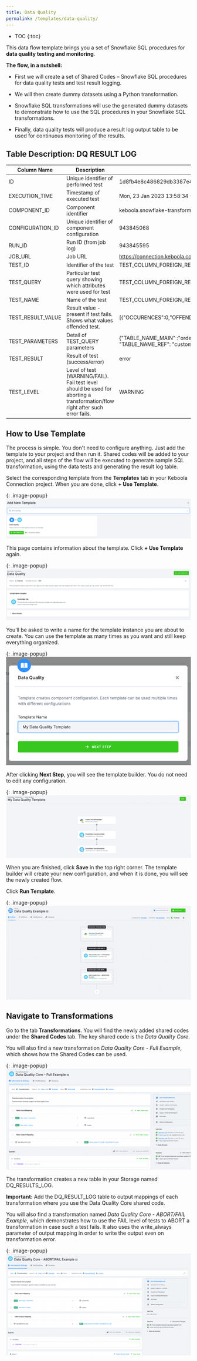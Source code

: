 ```yaml
---
title: Data Quality
permalink: /templates/data-quality/
---
```


* TOC
{:toc}

This data flow template brings you a set of Snowflake SQL procedures for **data quality testing and monitoring**.

**The flow, in a nutshell:**

- First we will create a set of Shared Codes – Snowflake SQL procedures for data quality tests and test result logging.

- We will then create dummy datasets using a Python transformation.

- Snowflake SQL transformations will use the generated dummy datasets to demonstrate how to use the SQL procedures in your Snowflake SQL transformations.

- Finally, data quality tests will produce a result log output table to be used for continuous monitoring of the results.

## Table Description: DQ RESULT LOG

| Column Name | Description | Sample Value | 
|---|---|---|
| ID | Unique identifier of performed test | 1d8fb4e8c486829db3387e429e0cb8a0 |
| EXECUTION_TIME | Timestamp of executed test | Mon, 23 Jan 2023 13:58:34 +0100 |
| COMPONENT_ID | Component identifier | keboola.snowflake-transformation |
| CONFIGURATION_ID | Unique identifier of component configuration | 943845068 |
| RUN_ID | Run ID (from job log) | 943845595 |
| JOB_URL | Job URL | https://connection.keboola.com/admin/projects/9389/queue/943845595 |
| TEST_ID | Identifier of the test | TEST_COLUMN_FOREIGN_REF |
| TEST_QUERY | Particular test query showing which attributes were used for test | TEST_COLUMN_FOREIGN_REF('orders', 'customers', 'order_id', 'pk');.... |
| TEST_NAME | Name of the test | TEST_COLUMN_FOREIGN_REF |
| TEST_RESULT_VALUE | Result value - present if test fails. Shows what values offended test. | [{"OCCURENCES":0,"OFFENDER":"61"} |
| TEST_PARAMETERS | Detail of TEST_QUERY parameters | {"TABLE_NAME_MAIN" :"orders", "COLUMN_NAME": "order_id", "TABLE_NAME_REF": "customers", "COLUMN_NAME_REF": "pk"} |
| TEST_RESULT | Result of test (success/error) |  error |
| TEST_LEVEL | Level of test (WARNING/FAIL). Fail test level should be used for aborting a transformation/flow right after such error fails. | WARNING |


## How to Use Template
The process is simple. You don't need to configure anything. Just add the template to your project and then run it. Shared codes will be added to your project, and all steps of the flow will be executed to generate sample SQL transformation, using the data tests and generating the result log table. 

Select the corresponding template from the **Templates** tab in your Keboola Connection project. When you are done, click **+ Use Template**.

{: .image-popup}
![Add New Template](/templates/data-quality/add-new-template.png)

This page contains information about the template. Click **+ Use Template** again.

{: .image-popup}
![Add Data Quality to Snowflake](/templates/data-quality/add-dq-to-snowflake.png)

You’ll be asked to write a name for the template instance you are about to create. You can use the template as many times as you want 
and still keep everything organized.

{: .image-popup}
![Data Quality to Snowflake - Template Name](/templates/data-quality/dq-to-snowflake-name.png)

After clicking **Next Step**, you will see the template builder. You do not need to edit any configuration.

{: .image-popup}
![Data Quality to Snowflake](/templates/data-quality/dq-to-snowflake-steps.png)

When you are finished, click **Save** in the top right corner. The template builder will create your new configuration, and 
when it is done, you will see the newly created flow. 

Click **Run Template**. 

{: .image-popup}
![Data Quality to Google Sheets - Flows](/templates/data-quality/dq-to-snowflake-flow.png)

## Navigate to Transformations
Go to the tab **Transformations**. You will find the newly added shared codes under the **Shared Codes** tab. The key shared code is the *Data Quality Core*.

You will also find a new transformation *Data Quality Core - Full Example*, which shows how the Shared Codes can be used. 

{: .image-popup}
![Data Quality Core Full Example](/templates/data-quality/dq-core-full-example.png)

The transformation creates a new table in your Storage named DQ_RESULTS_LOG.

**Important:** Add the DQ_RESULT_LOG table to output mappings of each transformation where you use the Data Quality Core shared code.   

You will also find a transformation named *Data Quality Core - ABORT/FAIL Example*, which demonstrates how to use the FAIL level of tests to ABORT a transformation 
in case such a test fails. It also uses the write_always parameter of output mapping in order to write the output even on transformation error.

{: .image-popup}
![Data Quality Core Full Example](/templates/data-quality/dq-core-abort-example.png)
